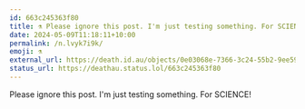 ```yaml
---
id: 663c245363f80
title: ⚗️ Please ignore this post. I'm just testing something. For SCIENCE!...
date: 2024-05-09T11:18:11+10:00
permalink: /n.lvyk7i9k/
emoji: ⚗️
external_url: https://death.id.au/objects/0e03068e-7366-3c24-55b2-9ee591160213
status_url: https://deathau.status.lol/663c245363f80
---
```


Please ignore this post. I'm just testing something. For SCIENCE!
